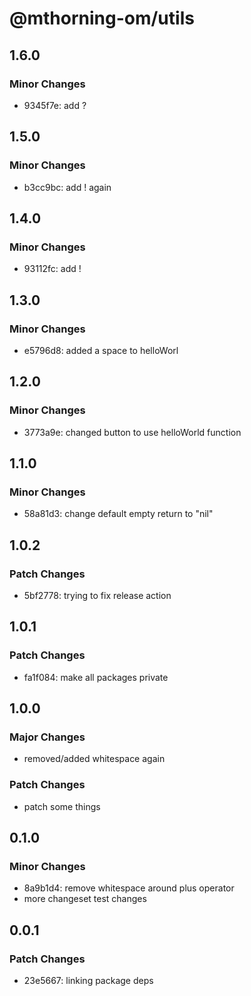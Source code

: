 # @mthorning-om/utils

## 1.6.0

### Minor Changes

- 9345f7e: add ?

## 1.5.0

### Minor Changes

- b3cc9bc: add ! again

## 1.4.0

### Minor Changes

- 93112fc: add !

## 1.3.0

### Minor Changes

- e5796d8: added a space to helloWorl

## 1.2.0

### Minor Changes

- 3773a9e: changed button to use helloWorld function

## 1.1.0

### Minor Changes

- 58a81d3: change default empty return to "nil"

## 1.0.2

### Patch Changes

- 5bf2778: trying to fix release action

## 1.0.1

### Patch Changes

- fa1f084: make all packages private

## 1.0.0

### Major Changes

- removed/added whitespace again

### Patch Changes

- patch some things

## 0.1.0

### Minor Changes

- 8a9b1d4: remove whitespace around plus operator
- more changeset test changes

## 0.0.1

### Patch Changes

- 23e5667: linking package deps
